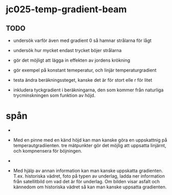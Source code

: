 # jc025-temp-gradient-beam



## TODO

* undersök varför även med gradient 0 så hamnar strålarna för lågt

* undersök hur mycket endast trycket böjer strålarna

* gör det möjligt att lägga in effekten av jordens krökning


* gör exempel på konstant temeperatur, och linjär temperaturgradient
* testa ändra beräkningssteget, kanske det är för stort elle r för litet
* inkludera tyckgradient i beräkningarna, den som kommer från naturliga trycminskningen som funktion av höjd. 


# spån 
* 
* Med en pinne med en känd höjd kan man kanske göra en uppskattnig på temperautgradiienten. tre mätpunkter gör det möjlig att uppsatta linjärnt, och kompnensera för böjningen. 

* 

* Med hjälp av annan information kan man kanske uppskatta gradienten. T.ex. historiska vädret, foto på typen av underlag, ladda ner information från satellitbild om vad det är för underlag. Om bilden visar asfalt och kännedom om historiska vädret så kan man kanske uppsatta gradienten. 
